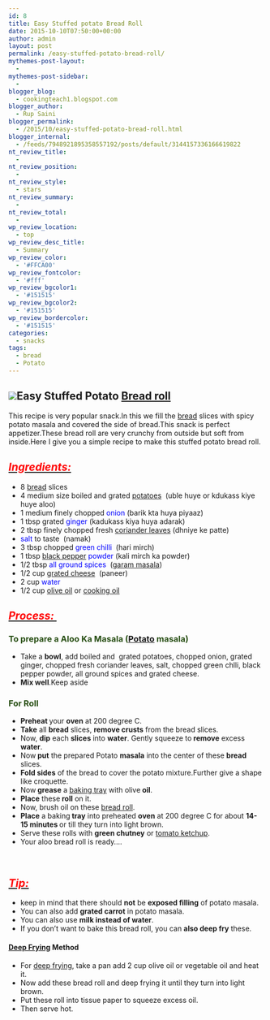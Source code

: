```yaml
---
id: 8
title: Easy Stuffed potato Bread Roll
date: 2015-10-10T07:50:00+00:00
author: admin
layout: post
permalink: /easy-stuffed-potato-bread-roll/
mythemes-post-layout:
  - 
mythemes-post-sidebar:
  - 
blogger_blog:
  - cookingteach1.blogspot.com
blogger_author:
  - Rup Saini
blogger_permalink:
  - /2015/10/easy-stuffed-potato-bread-roll.html
blogger_internal:
  - /feeds/7948921895358557192/posts/default/3144157336166619822
nt_review_title:
  - 
nt_review_position:
  - 
nt_review_style:
  - stars
nt_review_summary:
  - 
nt_review_total:
  - 
wp_review_location:
  - top
wp_review_desc_title:
  - Summary
wp_review_color:
  - '#FFCA00'
wp_review_fontcolor:
  - '#fff'
wp_review_bgcolor1:
  - '#151515'
wp_review_bgcolor2:
  - '#151515'
wp_review_bordercolor:
  - '#151515'
categories:
  - snacks
tags:
  - bread
  - Potato
---
```

<div dir="ltr" style="text-align: left;">
  <div style="clear: both; text-align: center;">
  </div>
  
  <h2>
    <img class="size-medium wp-image-234 aligncenter" src="http://cookingteach.com/wp-content
  </h2>
  
  <h2>
    <span style="color: #990000; text-decoration: underline;">Easy Stuffed Potato <a title="Bread roll" href="http://en.wikipedia.org/wiki/Bread_roll" target="_blank" rel="wikipedia">Bread roll</a></span>
  </h2>
  
  <p>
    This recipe is very popular snack.In this we fill the <a class="zem_slink" title="Bread" href="http://en.wikipedia.org/wiki/Bread" target="_blank" rel="wikipedia">bread</a> slices with spicy potato masala and covered the side of bread.This snack is perfect appetizer.These bread roll are very crunchy from outside but soft from inside.Here I give you a simple recipe to make this stuffed potato bread roll.
  </p>
  
  <h2 style="text-align: left;">
    <i><u><span style="color: red;">Ingredients: </span></u></i>
  </h2>
  
  <ul>
    <li>
      8 <a title="Bread" href="http://en.wikipedia.org/wiki/Bread" target="_blank" rel="wikipedia">bread</a> slices
    </li>
    <li>
      4 medium size boiled and grated <a title="Potato" href="http://en.wikipedia.org/wiki/Potato" target="_blank" rel="wikipedia">potatoes</a>  (uble huye or kdukass kiye huye aloo)
    </li>
    <li>
      1 medium finely chopped <span style="color: blue;">onion</span> (barik kta huya piyaaz)
    </li>
    <li>
      1 tbsp grated <span style="color: blue;">ginger</span> (kadukass kiya huya adarak)
    </li>
    <li>
      2 tbsp finely chopped fresh <a title="Coriander" href="http://en.wikipedia.org/wiki/Coriander" target="_blank" rel="wikipedia">coriander leaves</a> (dhniye ke patte)
    </li>
    <li>
      <span style="color: blue;">salt</span> to taste  (namak)
    </li>
    <li>
      3 tbsp chopped <span style="color: blue;">green chilli </span> (hari mirch)
    </li>
    <li>
      1 tbsp <a title="Black pepper" href="http://en.wikipedia.org/wiki/Black_pepper" target="_blank" rel="wikipedia">black pepper</a> <span style="color: blue;">powder</span> (kali mirch ka powder)
    </li>
    <li>
      1/2 tbsp <span style="color: blue;">all ground spices</span>  (<a title="Garam masala" href="http://en.wikipedia.org/wiki/Garam_masala" target="_blank" rel="wikipedia">garam masala</a>)
    </li>
    <li>
      1/2 cup <a title="Grated cheese" href="http://en.wikipedia.org/wiki/Grated_cheese" target="_blank" rel="wikipedia">grated cheese</a>  (paneer)
    </li>
    <li>
      2 cup <span style="color: blue;">water</span>
    </li>
    <li>
      1/2 cup <a title="Olive oil" href="http://en.wikipedia.org/wiki/Olive_oil" target="_blank" rel="wikipedia">olive oil</a> or <a title="Cooking oil" href="http://en.wikipedia.org/wiki/Cooking_oil" target="_blank" rel="wikipedia">cooking oil</a>
    </li>
  </ul>
  
  <h2 style="text-align: left;">
    <i><u><span style="color: red;">Process: </span></u></i>
  </h2>
  
  <h3 style="text-align: left;">
    <span style="color: #274e13;">To prepare a Aloo Ka Masala (<a title="Potato" href="http://en.wikipedia.org/wiki/Potato" target="_blank" rel="wikipedia">Potato</a> masala) </span>
  </h3>
  
  <ul>
    <li>
      Take a <b>bowl</b>, add boiled and  grated potatoes, chopped onion, grated ginger, chopped fresh coriander leaves, salt, chopped green chlli, black pepper powder, all ground spices and grated cheese.
    </li>
    <li>
      <b>Mix well</b>.Keep aside
    </li>
  </ul>
  
  <h3 style="text-align: left;">
    <span style="color: #274e13;">For Roll </span>
  </h3>
  
  <ul>
    <li>
      <b>Preheat </b>your <b>oven</b> at 200 degree C.
    </li>
    <li>
      <b>Take</b> all <b>bread</b> slices, <b>remove crusts</b> from the bread slices.
    </li>
    <li>
      Now, <b>dip</b> each <b>slices</b> into <b>water</b>. Gently squeeze to<b> remove</b> excess<b> water</b>.
    </li>
    <li>
      Now<b> put</b> the prepared Potato <b>masala</b> into the center of these <b>bread</b> slices.
    </li>
    <li>
      <b>Fold sides</b> of the bread to cover the potato mixture.Further give a shape like croquette.
    </li>
    <li>
      Now<b> grease</b> a <a title="Sheet pan" href="http://en.wikipedia.org/wiki/Sheet_pan" target="_blank" rel="wikipedia">baking tray</a> with olive<b> oil</b>.
    </li>
    <li>
      <b>Place</b> these<b> roll</b> on it.
    </li>
    <li>
      Now, brush oil on these <a title="Bread roll" href="http://en.wikipedia.org/wiki/Bread_roll" target="_blank" rel="wikipedia">bread roll</a>.
    </li>
    <li>
      <b>Place</b> a baking<b> tray</b> into preheated <b>oven</b> at 200 degree C for about <b>14-15 minutes </b>or till they turn into light brown.
    </li>
    <li>
      Serve these rolls with <b>green chutney</b> or <a title="Ketchup" href="http://en.wikipedia.org/wiki/Ketchup" target="_blank" rel="wikipedia">tomato ketchup</a>.
    </li>
    <li>
      Your aloo bread roll is ready&#8230;.
    </li>
  </ul>
  
  <p>
    &nbsp;
  </p>
  
  <h2 style="text-align: left;">
    <i><u><span style="color: red;">Tip: </span></u></i>
  </h2>
  
  <ul>
    <li>
      keep in mind that there should <b>not</b> be <b>exposed filling</b> of potato masala.
    </li>
    <li>
      You can also add <b>grated carrot</b> in potato masala.
    </li>
    <li>
      You can also use <b>milk instead of water</b>.
    </li>
    <li>
      If you don&#8217;t want to bake this bread roll, you can <b>also deep fry</b> these.
    </li>
  </ul>
  
  <h4 style="text-align: left;">
    <a class="zem_slink" title="Deep frying" href="http://en.wikipedia.org/wiki/Deep_frying" target="_blank" rel="wikipedia">Deep Frying</a> Method
  </h4>
  
  <ul>
    <li>
      For <a title="Deep frying" href="http://en.wikipedia.org/wiki/Deep_frying" target="_blank" rel="wikipedia">deep frying</a>, take a pan add 2 cup olive oil or vegetable oil and heat it.
    </li>
    <li>
      Now add these bread roll and deep frying it until they turn into light brown.
    </li>
    <li>
      Put these roll into tissue paper to squeeze excess oil.
    </li>
    <li>
      Then serve hot.
    </li>
  </ul>
</div>
